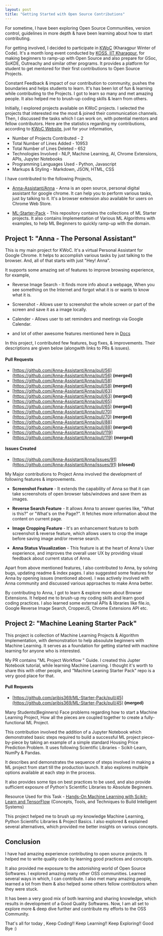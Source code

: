 ```yaml
---
layout: post
title: "Getting Started with Open Source Contributions"
---
```

For sometime, I have been exploring Open Source Communities, version control, guidelines in more depth & have been learning about how to start contributing. 

For getting involved, I decided to participate in [KWoC](http://kwoc.kossiitkgp.in/) (Kharagpur Winter of Code). It's a month long event conducted by [KOSS, IIT Kharagpur](https://kossiitkgp.in/), for making beginners to ramp-up with Open Source and also prepare for GSoc, SoKDE, Outreachy and similar other programs. It provides a platform for student to get mentored for their first contributions to Open Source Projects. 

Constant Feedback & impact of our contribution to community, pushes the boundaries and helps students to learn. It's has been lot of fun & learning while contributing to the Projects. I got to learn so many and met amazing people. It also helped me to brush-up coding skills & learn from others.

Initially, I explored projects available on KWoC projects. I selected the projects that interested me the most & joined their communication channels. Then, I discussed the tasks which I can work on, with potential mentors and fellow contributors. Here are the statistics regarding my contributions, according to [KWoC Website](https://kwoc.kossiitkgp.in/stats/sanketgautam), just for your information, 

 * Number of Projects Contributed - 2
 * Total Number of Lines Added - 10953
 * Total Number of Lines Deleted - 652
 * Technologies Involved - NLP, Machine Learning, AI, Chrome Extensions, APIs, Jupyter Notebooks 
 * Programming Languages Used - Python, Javascript 
 * Markups & Styling - Markdown, JSON, HTML, CSS

I have contributed to the following Projects,

* [Anna-Assistant/Anna](https://github.com/Anna-Assistant/Anna/pulls?q=is%3Apr+author%3Asanketgautam) - Anna is an open source, personal digital assistant for google chrome. It can help you to perform various tasks, just by talking to it. It's a browser extension also available for users on Chrome Web Store.

* [ML-Starter-Pack](https://github.com/aribis369/ML-Starter-Pack/pulls?utf8=%E2%9C%93&q=is%3Apr+author%3Asanketgautam) - This repository contains the collections of ML Starter projects. It also contains Implementation of Various ML Algorithms with examples, to help ML Beginners to quickly ramp-up with the domain.

## Project 1: "Anna - The Personal Assistant"

This is my main project for KWoC. It's a virtual Personal Assistant for Google Chrome. It helps to accomplish various tasks by just talking to the browser. And, all of that starts with just "Hey! Anna". 

It supports some amazing set of features to improve browsing experience, for example,

* Reverse Image Search - It finds more info about a webpage, When you see something on the Internet and forgot what it is or wants to know what it is.

* Screenshot - Allows user to screenshot the whole screen or part of the screen and save it as a image locally.

* Calender - Allows user to set reminders and meetings via Google Calendar.

* and lot of other awesome features mentioned here in [Docs](https://github.com/Anna-Assistant/Anna/blob/master/docs/HowItWorks.md)


In this project, I contributed few features, bug fixes, & improvements. Their descriptions are given below (alongwith links to PRs & issues).

#### Pull Requests
 * [https://github.com/Anna-Assistant/Anna/pull/56](https://github.com/Anna-Assistant/Anna/pull/56) __(merged)__
 * [https://github.com/Anna-Assistant/Anna/pull/58](https://github.com/Anna-Assistant/Anna/pull/58) __(merged)__
 * [https://github.com/Anna-Assistant/Anna/pull/63](https://github.com/Anna-Assistant/Anna/pull/63) __(merged)__
 * [https://github.com/Anna-Assistant/Anna/pull/65](https://github.com/Anna-Assistant/Anna/pull/65) __(merged)__
 * [https://github.com/Anna-Assistant/Anna/pull/70](https://github.com/Anna-Assistant/Anna/pull/70) __(merged)__
 * [https://github.com/Anna-Assistant/Anna/pull/88](https://github.com/Anna-Assistant/Anna/pull/88) __(merged)__
 * [https://github.com/Anna-Assistant/Anna/pull/119](https://github.com/Anna-Assistant/Anna/pull/119) __(merged)__
 
 
#### Issues Created

 * [https://github.com/Anna-Assistant/Anna/issues/91](https://github.com/Anna-Assistant/Anna/issues/91) __(closed)__

My Major contributions to Project Anna involved the development of following features & improvements. 

* __Screenshot Feature__ - It extends the capability of Anna so that it can take screenshots of open browser tabs/windows and save them as images.

* __Reverse Search Feature__ - It allows Anna to answer queries like, "What is this?" or "What's on the Page?". It fetches more information about the content on current page.

* __Image Cropping Feature__ - It's an enhancement feature to both screenshot & reverse feature, which allows users to crop the image before saving image and/or reverse search.  

* __Anna Status Visualization__ - This feature is at the heart of Anna's User experience, and improves the overall user UX by providing visual feedback about current status of Anna.

Apart from above mentioned features, I also contributed to Anna, by solving bugs, updating readme & index pages. I also suggested some features for Anna by opening issues (mentioned above). I was actively involved with Anna community and discussed various approaches to make Anna better.

By contributing to Anna, I got to learn & explore more about Browser Extensions. It helped me to brush-up my coding skills and learn good coding practices. I also  learned some external APIs & libraries like file.io, Google Reverse Image Search, CropperJS, Chrome Extensions API etc.  

## Project 2: "Machine Leaning Starter Pack"

This project is collection of Machine Learning Projects & Algorithm Implementation, with demonstration to help absoulute beginners with Machine Learning. It serves as a foundation for getting started with machine learning for anyone who is interested.

My PR contains "ML Project Workflow " Guide. I created this Jupter Notebook tutorial, while learning Machine Learning. I thought it's worth to share this with other people, and "Machine Leaning Starter Pack" repo is a very good place for that.


#### Pull Requests
 * [https://github.com/aribis369/ML-Starter-Pack/pull/45](https://github.com/aribis369/ML-Starter-Pack/pull/45) __(merged)__



Many Students(Beginners) Face problems regarding how to start a Machine Learning Project, How all the pieces are coupled together to create a fully-functional ML Project.

This contribution involved the addition of a Jupyter Notebook which demonstrated basic steps required to build a successful ML project piece-by-piece by taking an example of a simple standard Housing Price Prediction Problem.
It uses following Scientific Libraries - Scikit-Learn, NumPy & Pandas.

It describes and demonstrates the sequence of steps involved in making a ML project from start till the production launch. It also explores multiple options available at each step in the process.

It also provides some tips on best practices to be used, and also provide sufficient exposure of Python's Scientific Libraries to Absolute Beginners.

Resource Used for this Task - [
Hands-On Machine Learning with Scikit-Learn and TensorFlow](http://shop.oreilly.com/product/0636920052289.do) (Concepts, Tools, and Techniques to Build Intelligent Systems)

This project helped me to brush up my knowledge Machine Learning, Python Scientific Libraries & Project Basics. I also explored & explained several alternatives, which provided me better insights on various concepts. 

## Conclusion

I have had amazing experience contributing to open source projects. It helped me to write quality code by learning good practices and concepts. 

It also provided me exposure to the astonishing world of Open Source Softwares. I explored amazing many other OSS communities.
Learned several ways in which, I can contribute. I also met many amazing people, learned a lot from them & also helped some others fellow contributors when they were stuck. 

It has been a very good mix of both learning and sharing knowledge, which results in development of a Good Quality Softwares. Now, I am all set to explore more & deep dive further and contribute my efforts to the OSS Community.

That's all for today , Keep Coding!! Keep Learning!! Keep Exploring!! Good Bye :)
